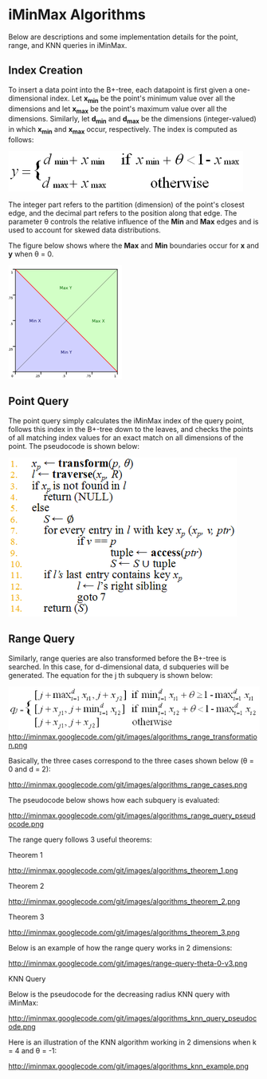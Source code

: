 # iMinMax Algorithms

Below are descriptions and some implementation details for the point, range, and KNN queries in iMinMax.

## Index Creation

To insert a data point into the B+-tree, each datapoint is first given a 
one-dimensional index. Let **x<sub>min</sub>** be the point's minimum 
value over 
all the dimensions and let **x<sub>max</sub>** be the point's 
maximum value over 
all the dimensions. Similarly, let **d<sub>min</sub>** and 
**d<sub>max</sub>** be the 
dimensions (integer-valued) in which **x<sub>min</sub>** and 
**x<sub>max</sub>** occur, 
respectively. The index is computed as follows:

![Index Creation Equation](/images/algorithms_index.png)

The integer part refers to the partition (dimension) of the point's 
closest edge, and the decimal part refers to the position 
along that edge. The parameter θ controls the relative influence 
of the **Min** and **Max** edges and is used to account for 
skewed data distributions.

The figure below shows where the **Max** and **Min** boundaries 
occur for **x** and **y** when θ = 0.

![Max and Min Boundaries](/images/algorithms_index_boundaries.png)

## Point Query

The point query simply calculates the iMinMax index of the query point, 
follows this index in the B+-tree down to the leaves, and checks the 
points of all matching index values for an exact match on all 
dimensions of the point. The pseudocode is shown below:


![Point Query Pseudocode](/images/algorithms_point_query_pseudocode_resized.png)

## Range Query

Similarly, range queries are also transformed before the B+-tree is 
searched. In this case, for d-dimensional data, 
d subqueries will be generated. The equation for the 
j th subquery is shown below:

![Range Query Pseudocode](/images/algorithms_range_transformation.png)
http://iminmax.googlecode.com/git/images/algorithms_range_transformation.png

Basically, the three cases correspond to the three cases shown below (θ = 0 and d = 2):

http://iminmax.googlecode.com/git/images/algorithms_range_cases.png

The pseudocode below shows how each subquery is evaluated:

http://iminmax.googlecode.com/git/images/algorithms_range_query_pseudocode.png

The range query follows 3 useful theorems:

Theorem 1

http://iminmax.googlecode.com/git/images/algorithms_theorem_1.png

Theorem 2

http://iminmax.googlecode.com/git/images/algorithms_theorem_2.png

Theorem 3

http://iminmax.googlecode.com/git/images/algorithms_theorem_3.png

Below is an example of how the range query works in 2 dimensions:

http://iminmax.googlecode.com/git/images/range-query-theta-0-v3.png

KNN Query

Below is the pseudocode for the decreasing radius KNN query with iMinMax:

http://iminmax.googlecode.com/git/images/algorithms_knn_query_pseudocode.png

Here is an illustration of the KNN algorithm working in 2 dimensions when k = 4 and θ = -1:

http://iminmax.googlecode.com/git/images/algorithms_knn_example.png


